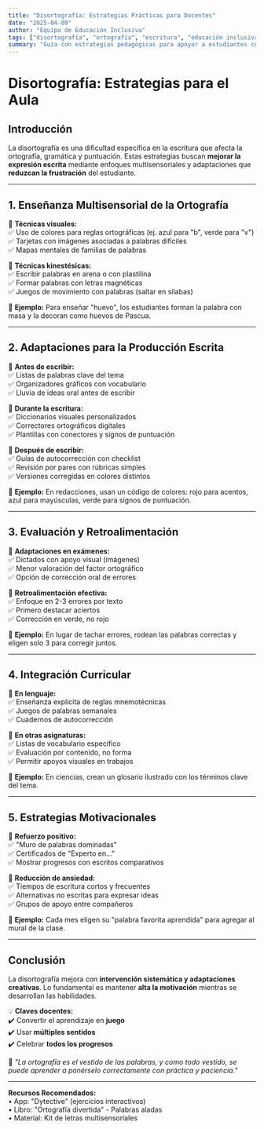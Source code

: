 ```yaml
---
title: "Disortografía: Estrategias Prácticas para Docentes"
date: "2025-04-09"
author: "Equipo de Educación Inclusiva"
tags: ["disortografía", "ortografía", "escritura", "educación inclusiva"]
summary: "Guía con estrategias pedagógicas para apoyar a estudiantes con disortografía en el aula. Incluye técnicas de enseñanza, evaluación y refuerzo positivo."
---
```


# **Disortografía: Estrategias para el Aula**

## **Introducción**

La disortografía es una dificultad específica en la escritura que afecta la ortografía, gramática y puntuación. Estas estrategias buscan **mejorar la expresión escrita** mediante enfoques multisensoriales y adaptaciones que **reduzcan la frustración** del estudiante.

---

## **1. Enseñanza Multisensorial de la Ortografía**

📌 **Técnicas visuales:**  
✅ Uso de colores para reglas ortográficas (ej. azul para "b", verde para "v")  
✅ Tarjetas con imágenes asociadas a palabras difíciles  
✅ Mapas mentales de familias de palabras

📌 **Técnicas kinestésicas:**  
✅ Escribir palabras en arena o con plastilina  
✅ Formar palabras con letras magnéticas  
✅ Juegos de movimiento con palabras (saltar en sílabas)

🔹 **Ejemplo:** Para enseñar "huevo", los estudiantes forman la palabra con masa y la decoran como huevos de Pascua.

---

## **2. Adaptaciones para la Producción Escrita**

📌 **Antes de escribir:**  
✅ Listas de palabras clave del tema  
✅ Organizadores gráficos con vocabulario  
✅ Lluvia de ideas oral antes de escribir

📌 **Durante la escritura:**  
✅ Diccionarios visuales personalizados  
✅ Correctores ortográficos digitales  
✅ Plantillas con conectores y signos de puntuación

📌 **Después de escribir:**  
✅ Guías de autocorrección con checklist  
✅ Revisión por pares con rúbricas simples  
✅ Versiones corregidas en colores distintos

🔹 **Ejemplo:** En redacciones, usan un código de colores: rojo para acentos, azul para mayúsculas, verde para signos de puntuación.

---

## **3. Evaluación y Retroalimentación**

📌 **Adaptaciones en exámenes:**  
✅ Dictados con apoyo visual (imágenes)  
✅ Menor valoración del factor ortográfico  
✅ Opción de corrección oral de errores

📌 **Retroalimentación efectiva:**  
✅ Enfoque en 2-3 errores por texto  
✅ Primero destacar aciertos  
✅ Corrección en verde, no rojo

🔹 **Ejemplo:** En lugar de tachar errores, rodean las palabras correctas y eligen solo 3 para corregir juntos.

---

## **4. Integración Curricular**

📌 **En lenguaje:**  
✅ Enseñanza explícita de reglas mnemotécnicas  
✅ Juegos de palabras semanales  
✅ Cuadernos de autocorrección

📌 **En otras asignaturas:**  
✅ Listas de vocabulario específico  
✅ Evaluación por contenido, no forma  
✅ Permitir apoyos visuales en trabajos

🔹 **Ejemplo:** En ciencias, crean un glosario ilustrado con los términos clave del tema.

---

## **5. Estrategias Motivacionales**

📌 **Refuerzo positivo:**  
✅ "Muro de palabras dominadas"  
✅ Certificados de "Experto en..."  
✅ Mostrar progresos con escritos comparativos

📌 **Reducción de ansiedad:**  
✅ Tiempos de escritura cortos y frecuentes  
✅ Alternativas no escritas para expresar ideas  
✅ Grupos de apoyo entre compañeros

🔹 **Ejemplo:** Cada mes eligen su "palabra favorita aprendida" para agregar al mural de la clase.

---

## **Conclusión**

La disortografía mejora con **intervención sistemática y adaptaciones creativas**. Lo fundamental es mantener **alta la motivación** mientras se desarrollan las habilidades.

💡 **Claves docentes:**  
✔️ Convertir el aprendizaje en **juego**  
✔️ Usar **múltiples sentidos**  
✔️ Celebrar **todos los progresos**

📢 _"La ortografía es el vestido de las palabras, y como todo vestido, se puede aprender a ponérselo correctamente con práctica y paciencia."_

---

**Recursos Recomendados:**  
• App: "Dytective" (ejercicios interactivos)  
• Libro: "Ortografía divertida" - Palabras aladas  
• Material: Kit de letras multisensoriales
